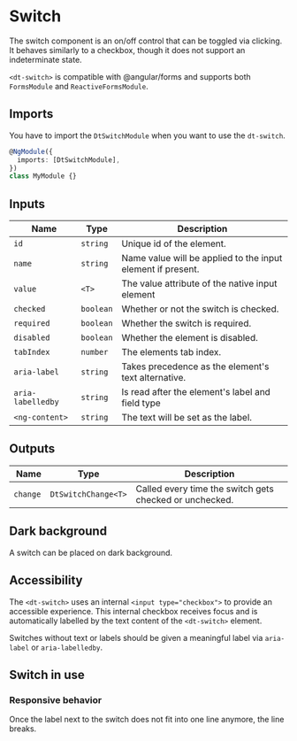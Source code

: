 # Switch

The switch component is an on/off control that can be toggled via clicking. It
behaves similarly to a checkbox, though it does not support an indeterminate
state.

<docs-source-example example="SwitchDefaultExample"></docs-source-example>

`<dt-switch>` is compatible with @angular/forms and supports both `FormsModule`
and `ReactiveFormsModule`.

## Imports

You have to import the `DtSwitchModule` when you want to use the `dt-switch`.

```typescript
@NgModule({
  imports: [DtSwitchModule],
})
class MyModule {}
```

## Inputs

|  Name             | Type      | Description                                                 |
| ----------------- | --------- | ----------------------------------------------------------- |
| `id`              | `string`  | Unique id of the element.                                   |
| `name`            | `string`  | Name value will be applied to the input element if present. |
| `value`           | `<T>`     | The value attribute of the native input element             |
| `checked`         | `boolean` | Whether or not the switch is checked.                       |
| `required`        | `boolean` | Whether the switch is required.                             |
| `disabled`        | `boolean` | Whether the element is disabled.                            |
| `tabIndex`        | `number`  | The elements tab index.                                     |
| `aria-label`      | `string`  | Takes precedence as the element's text alternative.         |
| `aria-labelledby` | `string`  | Is read after the element's label and field type            |
| `<ng-content>`    | `string`  | The text will be set as the label.                          |

## Outputs

|  Name    | Type                | Description                                             |
| -------- | ------------------- | ------------------------------------------------------- |
| `change` | `DtSwitchChange<T>` | Called every time the switch gets checked or unchecked. |

## Dark background

A switch can be placed on dark background.

<docs-source-example example="SwitchDarkExample" themedark="true"></docs-source-example>

## Accessibility

The `<dt-switch>` uses an internal `<input type="checkbox">` to provide an
accessible experience. This internal checkbox receives focus and is
automatically labelled by the text content of the `<dt-switch>` element.

Switches without text or labels should be given a meaningful label via
`aria-label` or `aria-labelledby`.

## Switch in use

### Responsive behavior

Once the label next to the switch does not fit into one line anymore, the line
breaks.

<docs-source-example example="SwitchResponsiveExample"></docs-source-example>
